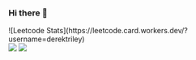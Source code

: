 ### Hi there 👋

<div>![Leetcode Stats](https://leetcode.card.workers.dev/?username=derektriley)</div>
<img src="https://github-readme-stats.vercel.app/api/top-langs/?username=derektriley&theme=dark" />
<img src="https://github-readme-stats.vercel.app/api?username=derektriley&count_private=true&theme=dark&show_icons=true" />

<!--
**derektriley/derektriley** is a ✨ _special_ ✨ repository because its `README.md` (this file) appears on your GitHub profile.

Here are some ideas to get you started:

- 🔭 I’m currently working on ...
- 🌱 I’m currently learning ...
- 👯 I’m looking to collaborate on ...
- 🤔 I’m looking for help with ...
- 💬 Ask me about ...
- 📫 How to reach me: ...
- 😄 Pronouns: ...
- ⚡ Fun fact: ...
-->
